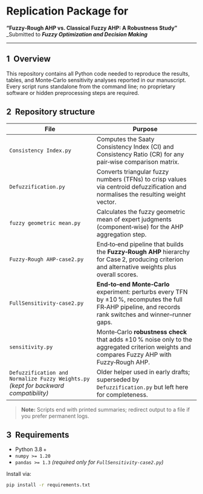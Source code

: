 # Replication Package for  
**“Fuzzy‑Rough AHP vs. Classical Fuzzy AHP: A Robustness Study”**  
_Submitted to _**Fuzzy Optimization and Decision Making**_

---

## 1  Overview
This repository contains all Python code needed to reproduce the results, tables, and Monte‑Carlo sensitivity analyses reported in our manuscript.  
Every script runs standalone from the command line; no proprietary software or hidden preprocessing steps are required.

## 2  Repository structure

| File | Purpose |
|------|---------|
| `Consistency Index.py` | Computes the Saaty Consistency Index (CI) and Consistency Ratio (CR) for any pair‑wise comparison matrix. |
| `Defuzzification.py` | Converts triangular fuzzy numbers (TFNs) to crisp values via centroid defuzzification and normalises the resulting weight vector. |
| `fuzzy geometric mean.py` | Calculates the fuzzy geometric mean of expert judgments (component‑wise) for the AHP aggregation step. |
| `Fuzzy‑Rough AHP‑case2.py` | End‑to‑end pipeline that builds the **Fuzzy‑Rough AHP** hierarchy for Case 2, producing criterion and alternative weights plus overall scores. |
| `FullSensitivity‑case2.py` | **End‑to‑end Monte‑Carlo** experiment: perturbs every TFN by ±10 %, recomputes the full FR‑AHP pipeline, and records rank switches and winner–runner gaps. |
| `sensitivity.py` | Monte‑Carlo **robustness check** that adds ±10 % noise only to the aggregated criterion weights and compares Fuzzy AHP with Fuzzy‑Rough AHP. |
| `Defuzzification and Normalize Fuzzy Weights.py` <br>*(kept for backward compatibility)* | Older helper used in early drafts; superseded by `Defuzzification.py` but left here for completeness. |

> **Note:** Scripts end with printed summaries; redirect output to a file if you prefer permanent logs.

## 3  Requirements
* Python 3.8 +  
* `numpy >= 1.20`  
* `pandas >= 1.3` *(required only for `FullSensitivity‑case2.py`)*  

Install via:

```bash
pip install -r requirements.txt
